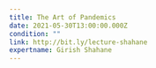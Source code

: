 ```yaml
---
title: The Art of Pandemics
date: 2021-05-30T13:00:00.000Z
condition: ""
link: http://bit.ly/lecture-shahane
expertname: Girish Shahane
---
```

